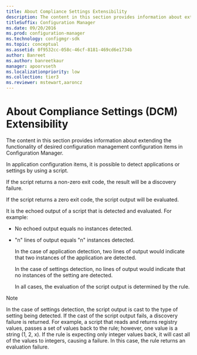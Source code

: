 ```yaml
---
title: About Compliance Settings Extensibility
description: The content in this section provides information about extending the functionality of desired configuration management configuration items in Configuration Manager.
titleSuffix: Configuration Manager
ms.date: 09/20/2016
ms.prod: configuration-manager
ms.technology: configmgr-sdk
ms.topic: conceptual
ms.assetid: 0f9532cc-058c-46cf-8181-469cd6e1734b
author: Banreet
ms.author: banreetkaur
manager: apoorvseth
ms.localizationpriority: low
ms.collection: tier3
ms.reviewer: mstewart,aaroncz 
---
```

# About Compliance Settings (DCM) Extensibility
The content in this section provides information about extending the functionality of desired configuration management configuration items in Configuration Manager.  

 In application configuration items, it is possible to detect applications or settings by using a script.  

 If the script returns a non-zero exit code, the result will be a discovery failure.  

 If the script returns a zero exit code, the script output will be evaluated.  

 It is the echoed output of a script that is detected and evaluated. For example:  

- No echoed output equals no instances detected.  

- "n" lines of output equals "n" instances detected.  

  In the case of application detection, two lines of output would indicate that two instances of the application are detected.  

  In the case of settings detection, no lines of output would indicate that no instances of the setting are detected.  

  In all cases, the evaluation of the script output is determined by the rule.  

> [!NOTE]
>  In the case of settings detection, the script output is cast to the type of setting being detected. If the cast of the script output fails, a discovery failure is returned. For example, a script that reads and returns registry values, passes a set of values back to the rule; however, one value is a string (1, 2, x). If the rule is expecting only integer values back, it will cast all of the values to integers, causing a failure. In this case, the rule returns an evaluation failure.  

